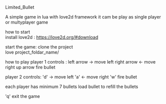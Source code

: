 Limited_Bullet 

A simple game in lua with love2d framework
it cam be play as single player or multyplayer game 


how to start  
install love2d : https://love2d.org/#download

start the game:
clone the project  
love project_foldar_name/ 


how to play
player 1  controls :
left arrow -> move left
right arrow <-  move right
up arrow fire bullet 

player 2  controls:
'd' -> move left
'a'  <- move right
'w'  fire bullet

each player has minimum 7 bullets
load bullet to refill the bullets

'q' exit the game




